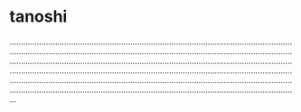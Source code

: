 # tanoshi

...........................................................................................................................................................................................................................................................................................................................................................................................................................................................................................................................................................................................................................................................................................................................................................................